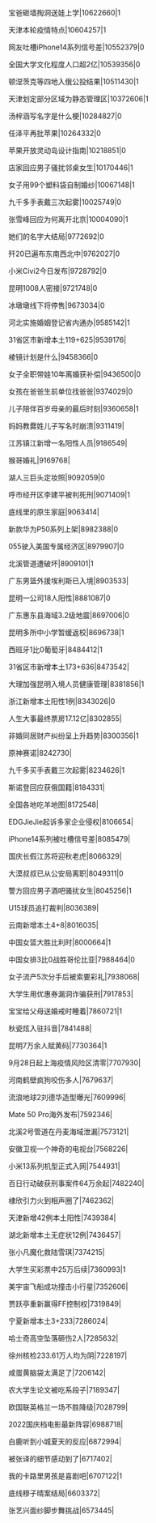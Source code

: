 宝爸砸墙掏洞送娃上学|10622660|1

天津本轮疫情特点|10604257|1

网友吐槽iPhone14系列信号差|10552379|0

全国大学文化程度人口超2亿|10539356|0

顿涅茨克等四地入俄公投结果|10511430|1

天津划定部分区域为静态管理区|10372606|1

汤梓涵写名字是什么梗|10284827|0

任泽平再批苹果|10264332|0

苹果开放灵动岛设计指南|10218851|0

店家回应男子骚扰邻桌女生|10170446|1

女子用99个塑料袋自制婚纱|10067148|1

九千多手表戴三次起雾|10025749|0

张雪峰回应为何离开北京|10004090|1

她们的名字大结局|9772692|0

歼20已遍布东南西北中|9762027|0

小米Civi2今日发布|9728792|0

昆明1008人密接|9721748|0

冰墩墩线下将停售|9673034|0

河北实施婚姻登记省内通办|9585142|1

31省区市新增本土119+625|9539176|

棱镜计划是什么|9458366|0

女子全职带娃10年离婚获补偿|9436500|0

女孩在爸爸生前单位找爸爸|9374029|0

儿子陪伴百岁母亲的最后时刻|9360658|1

妈妈教爨姓儿子写名时崩溃|9311419|

江苏镇江新增一名阳性人员|9186549|

猴哥婚礼|9169768|

湖人三巨头定妆照|9092059|0

呼市经开区李建平被判死刑|9071409|1

底线里的原生家庭|9063414|

新款华为P50系列上架|8982388|0

055驶入美国专属经济区|8979907|0

北溪管道遭破坏|8909101|1

广东男篮外援埃利斯已入境|8903533|

昆明一公司18人阳性|8881087|0

广东惠东县海域3.2级地震|8697006|0

昆明多所中小学暂缓返校|8696738|1

西班牙1比0葡萄牙|8484412|1

31省区市新增本土173+636|8473542|

大理加强昆明入境人员健康管理|8381856|1

浙江新增本土阳性1例|8343026|0

人生大事最终票房17.12亿|8302855|

非婚同居财产纠纷呈上升趋势|8300356|1

原神赛诺|8242730|

九千多买手表戴三次起雾|8234626|1

斯诺登回应获俄国籍|8184331|

全国各地吃羊地图|8172548|

EDGJieJie起诉多家企业侵权|8106654|

iPhone14系列被吐槽信号差|8085479|

国庆长假江苏将迎秋老虎|8066329|

大漠叔叔已从公安局离职|8049311|0

警方回应男子酒吧骚扰女生|8045256|1

U15球员追打裁判|8036389|

云南新增本土4+8|8016035|

中国女篮大胜比利时|8000664|1

中国女排3比0战胜哥伦比亚|7988464|0

女子流产5次分手后被索要彩礼|7938068|

大学生用优惠券漏洞诈骗获刑|7917853|

宝宝给父母送婚戒时睡着|7860721|1

秋瓷炫入驻抖音|7841488|

昆明7万余人赋黄码|7730364|1

9月28日起上海疫情风险区清零|7707930|

河南鹤壁疯狗咬伤多人|7679637|

流浪地球2刘德华造型曝光|7609996|

Mate 50 Pro海外发布|7592346|

北溪2号管道在丹麦海域泄漏|7573121|

安徽卫视一个神奇的电视台|7568226|

小米13系列机型正式入网|7544931|

百日行动破获刑事案件64万余起|7482240|

棣欣引力火到相声圈了|7462362|

天津新增42例本土阳性|7439384|

湖北新增本土无症状12例|7436457|

张小凡魔化救陆雪琪|7374215|

大学生买彩票中25万后续|7360993|1

美宇宙飞船成功撞击小行星|7352606|

贾跃亭重新赢得FF控制权|7319849|

宁夏新增本土3+233|7286024|

哈士奇高空坠落砸伤2人|7285632|

徐州核检233.61万人均为阴|7228197|

咸蛋黄脑袋太满足了|7206142|

农大学生论文被吃系段子|7189347|

欧国联英格兰一场不胜降级|7028799|

2022国庆档电影最新阵容|6988718|

白鹿听到小城夏天的反应|6872994|

被张译的细节感动到了|6717402|

我的卡路里男孩是喜剧吧|6707122|1

底线穆子晴案结局|6603372|

张艺兴面纱脚步舞挑战|6573445|

